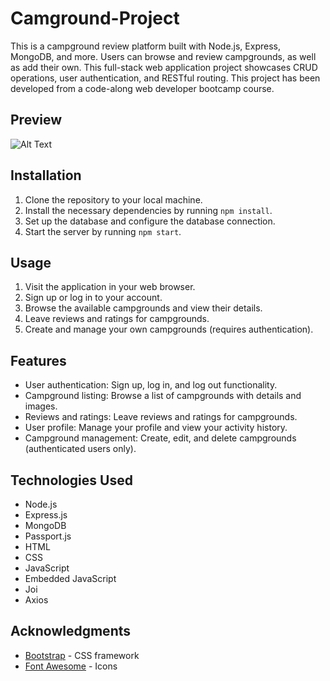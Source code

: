 # Camground-Project

This is a campground review platform built with Node.js, Express, MongoDB, and more. Users can browse and review campgrounds, as well as add their own. This full-stack web application project showcases CRUD operations, user authentication, and RESTful routing. This project has been developed from a code-along web developer bootcamp course.

## Preview

![Alt Text](img/campgrounds.gif)

## Installation

1. Clone the repository to your local machine.
2. Install the necessary dependencies by running `npm install`.
3. Set up the database and configure the database connection.
4. Start the server by running `npm start`.

## Usage

1. Visit the application in your web browser.
2. Sign up or log in to your account.
3. Browse the available campgrounds and view their details.
4. Leave reviews and ratings for campgrounds.
5. Create and manage your own campgrounds (requires authentication).

## Features

- User authentication: Sign up, log in, and log out functionality.
- Campground listing: Browse a list of campgrounds with details and images.
- Reviews and ratings: Leave reviews and ratings for campgrounds.
- User profile: Manage your profile and view your activity history.
- Campground management: Create, edit, and delete campgrounds (authenticated users only).

## Technologies Used

- Node.js
- Express.js
- MongoDB
- Passport.js
- HTML
- CSS
- JavaScript
- Embedded JavaScript
- Joi
- Axios

## Acknowledgments

- [Bootstrap](https://getbootstrap.com/) - CSS framework
- [Font Awesome](https://fontawesome.com/) - Icons




